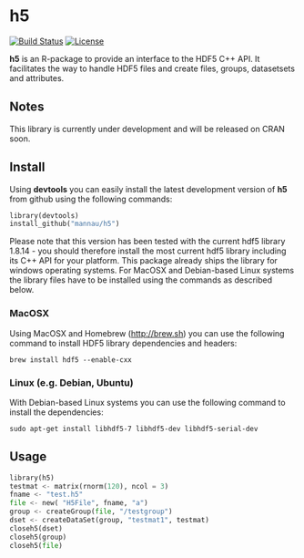# h5
[![Build Status](https://travis-ci.org/mannau/h5.svg?branch=master)](https://travis-ci.org/mannau/h5) [![License](http://img.shields.io/badge/license-GPL%20%28%3E=%202%29-brightgreen.svg?style=flat)](http://www.gnu.org/licenses/gpl-2.0.html)

**h5** is an R-package to provide an interface to the HDF5 C++ API. It facilitates the way to handle HDF5 files and create files, groups, datasetsets and attributes. 

## Notes
This library is currently under development and will be released on CRAN soon.

## Install
Using **devtools** you can easily install the latest development version of **h5** from github using the following commands:

```python
library(devtools)
install_github("mannau/h5")
```
Please note that this version has been tested with the current hdf5 library 1.8.14 - you should therefore install the most current hdf5 library including its C++ API for your platform. This package already ships the library for windows operating systems. For MacOSX and Debian-based Linux systems the library files have to be installed using the commands as described below.

### MacOSX
Using MacOSX and Homebrew (http://brew.sh) you can use the following command to install HDF5 library dependencies and headers:
```shell
brew install hdf5 --enable-cxx
```

### Linux (e.g. Debian, Ubuntu)
With Debian-based Linux systems you can use the following command to install the dependencies:
```shell
sudo apt-get install libhdf5-7 libhdf5-dev libhdf5-serial-dev
```

## Usage

```python
library(h5)
testmat <- matrix(rnorm(120), ncol = 3)
fname <- "test.h5"
file <- new( "H5File", fname, "a")
group <- createGroup(file, "/testgroup")
dset <- createDataSet(group, "testmat1", testmat)
closeh5(dset)
closeh5(group)
closeh5(file)
```
